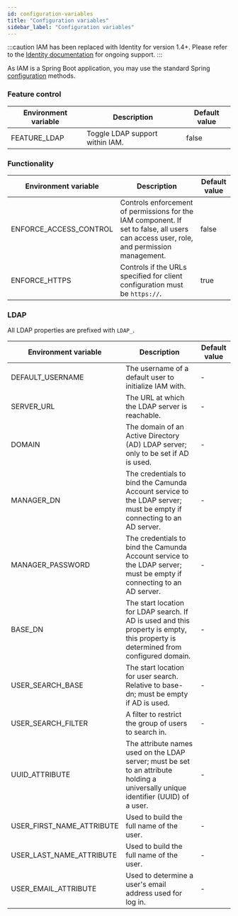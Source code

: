 ```yaml
---
id: configuration-variables
title: "Configuration variables"
sidebar_label: "Configuration variables"
---
```


:::caution
IAM has been replaced with Identity for version 1.4+. Please refer to the
[Identity documentation](../../identity/what-is-identity.md) for ongoing support.
:::

As IAM is a Spring Boot application, you may use the standard Spring [configuration](https://docs.spring.io/spring-boot/docs/current/reference/html/spring-boot-features.html#boot-features-external-config) methods.

### Feature control

| Environment variable | Description | Default value |
| -- | -- | -- |
| FEATURE_LDAP | Toggle LDAP support within IAM. | false |

### Functionality

| Environment variable | Description | Default value |
| -- | -- | -- |
| ENFORCE_ACCESS_CONTROL | Controls enforcement of permissions for the IAM component. If set to false, all users can access user, role, and permission management. | false |
| ENFORCE_HTTPS | Controls if the URLs specified for client configuration must be `https://`. | true |

### LDAP

All LDAP properties are prefixed with `LDAP_`.

| Environment variable | Description | Default value |
| -- | -- | -- |
| DEFAULT_USERNAME | The username of a default user to initialize IAM with. | - |
| SERVER_URL | The URL at which the LDAP server is reachable. | - |
| DOMAIN | The domain of an Active Directory (AD) LDAP server; only to be set if AD is used. | - |
| MANAGER_DN | The credentials to bind the Camunda Account service to the LDAP server; must be empty if connecting to an AD server. | - |
| MANAGER_PASSWORD | The credentials to bind the Camunda Account service to the LDAP server; must be empty if connecting to an AD server. | - |
| BASE_DN | The start location for LDAP search. If AD is used and this property is empty, this property is determined from configured domain. | - |
| USER_SEARCH_BASE | The start location for user search. Relative to base-dn; must be empty if AD is used. | - |
| USER_SEARCH_FILTER | A filter to restrict the group of users to search in. | - |
| UUID_ATTRIBUTE | The attribute names used on the LDAP server; must be set to an attribute holding a universally unique identifier (UUID) of a user. | - |
| USER_FIRST_NAME_ATTRIBUTE | Used to build the full name of the user. | - |
| USER_LAST_NAME_ATTRIBUTE | Used to build the full name of the user. | - |
| USER_EMAIL_ATTRIBUTE | Used to determine a user's email address used for log in. | - |
